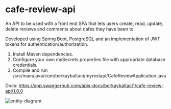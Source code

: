 # cafe-review-api

An API to be used with a front end SPA that lets users create, read, update, delete reviews and comments about cafés they have been to.

Developed using Spring Boot, PostgreSQL and an implementation of JWT tokens for authentication/authorization.

1) Install Maven dependencies.
2) Configure your own mySecrets.properties file with appropriate database credentials.
3) Compile and run /src/main/java/com/berkaybaltaci/myrestapi/CafeReviewApplication.java

Docs: https://app.swaggerhub.com/apis-docs/berkaybaltaci1/cafe-review-api/1.0.0

![entity-diagram](https://user-images.githubusercontent.com/72516677/169383377-3351bea0-551f-4391-96fc-f68d155befd4.png)
